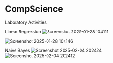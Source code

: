 # CompScience
Laboratory Activities

Linear Regression
![Screenshot 2025-01-28 104111](https://github.com/user-attachments/assets/aad9b5b2-a80f-48bf-aaf0-7097ebc5ca62)

![Screenshot 2025-01-28 104146](https://github.com/user-attachments/assets/8fb1e315-b56b-4581-85a9-8b918638c385)


Naive Bayes
![Screenshot 2025-02-04 202424](https://github.com/user-attachments/assets/5fa2e15a-6a60-426e-84a9-b77caf6c9af8)
![Screenshot 2025-02-04 202412](https://github.com/user-attachments/assets/bd4f53be-22a9-4654-9f09-b03f8f2503d7)

